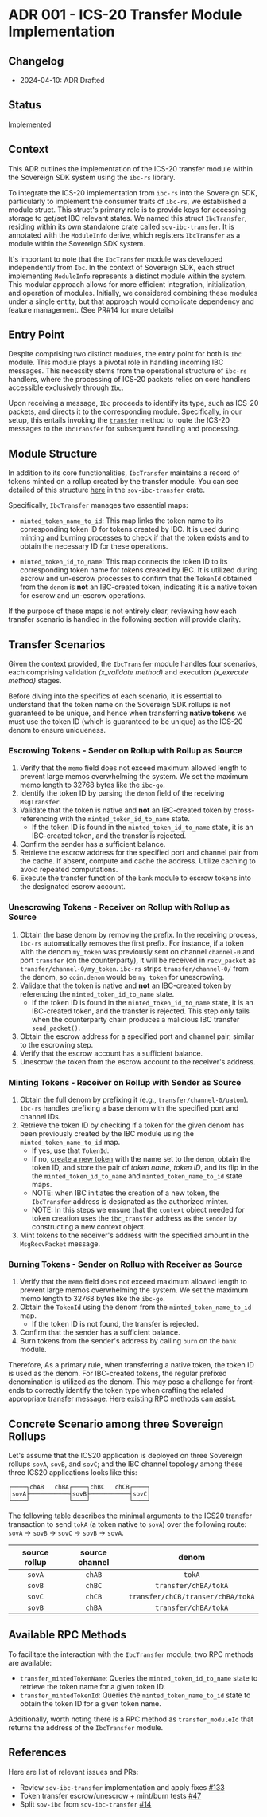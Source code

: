 # ADR 001 - ICS-20 Transfer Module Implementation

## Changelog

* 2024-04-10: ADR Drafted

## Status

Implemented

## Context

This ADR outlines the implementation of the ICS-20 transfer module within the
Sovereign SDK system using the `ibc-rs` library.

To integrate the ICS-20 implementation from `ibc-rs` into the Sovereign SDK,
particularly to implement the consumer traits of `ibc-rs`, we established a
module struct. This struct's primary role is to provide keys for accessing
storage to get/set IBC relevant states. We named this struct `IbcTransfer`,
residing within its own standalone crate called `sov-ibc-transfer`. It is
annotated with the `ModuleInfo` derive, which registers `IbcTransfer` as a
module within the Sovereign SDK system.

It's important to note that the `IbcTransfer` module was developed independently
from `Ibc`. In the context of Sovereign SDK, each struct implementing
`ModuleInfo` represents a distinct module within the system. This modular
approach allows for more efficient integration, initialization, and operation of
modules. Initially, we considered combining these modules under a single entity,
but that approach would complicate dependency and feature management. (See PR#14
for more details)

## Entry Point

Despite comprising two distinct modules, the entry point for both is `Ibc`
module. This module plays a pivotal role in handling incoming IBC messages. This
necessity stems from the operational structure of `ibc-rs` handlers, where the
processing of ICS-20 packets relies on core handlers accessible exclusively
through `Ibc`.

Upon receiving a message, `Ibc` proceeds to identify its type, such as ICS-20
packets, and directs it to the corresponding module. Specifically, in our setup,
this entails invoking the
[`transfer`](https://github.com/informalsystems/sovereign-ibc/blob/0c3b99f44613ff9a8668ade798b39507a17a7321/modules/sov-ibc/src/call.rs#L66)
method to route the ICS-20 messages to the `IbcTransfer` for subsequent handling
and processing.

## Module Structure

In addition to its core functionalities, `IbcTransfer` maintains a record of
tokens minted on a rollup created by the transfer module. You can see detailed
of this structure
[here](https://github.com/informalsystems/sovereign-ibc/blob/4e37dc4bb88624765384d1662549c00e991acc4a/modules/sov-ibc-transfer/src/lib.rs#L20-L50)
in the `sov-ibc-transfer` crate.

Specifically, `IbcTransfer` manages two essential maps:

* `minted_token_name_to_id`: This map links the token name to its corresponding
  token ID for tokens created by IBC. It is used during minting and burning
  processes to check if that the token exists and to obtain the necessary ID for
  these operations.

* `minted_token_id_to_name`: This map connects the token ID to its corresponding
  token name for tokens created by IBC. It is utilized during escrow and
  un-escrow processes to confirm that the `TokenId` obtained from the `denom` is
  **not** an IBC-created token, indicating it is a native token for escrow and
  un-escrow operations.

If the purpose of these maps is not entirely clear, reviewing how each transfer
scenario is handled in the following section will provide clarity.

## Transfer Scenarios

Given the context provided, the `IbcTransfer` module handles four scenarios,
each comprising validation *(x_validate method)* and execution *(x_execute
method)* stages.

Before diving into the specifics of each scenario, it is essential to understand
that the token name on the Sovereign SDK rollups is not guaranteed to be unique,
and hence when transferring **native tokens**  we must use the token ID (which
is guaranteed to be unique) as the ICS-20 denom to ensure uniqueness.

### Escrowing Tokens - Sender on Rollup with Rollup as Source

1. Verify that the `memo` field does not exceed maximum allowed length to
   prevent large memos overwhelming the system. We set the maximum memo length
   to 32768 bytes like the `ibc-go`.
2. Identify the token ID by parsing the `denom` field of the receiving
   `MsgTransfer`.
3. Validate that the token is native and **not** an IBC-created token by
   cross-referencing with the `minted_token_id_to_name` state.
   * If the token ID is found in the `minted_token_id_to_name` state, it is an
     IBC-created token, and the transfer is rejected.
4. Confirm the sender has a sufficient balance.
5. Retrieve the escrow address for the specified port and channel pair from the
   cache. If absent, compute and cache the address. Utilize caching to avoid
   repeated computations.
6. Execute the transfer function of the `bank` module to escrow tokens into the
   designated escrow account.

### Unescrowing Tokens - Receiver on Rollup with Rollup as Source

1. Obtain the base denom by removing the prefix. In the receiving process,
   `ibc-rs` automatically removes the first prefix. For instance, if a token
   with the denom `my_token` was previously sent on channel `channel-0` and port
   `transfer` (on the counterparty), it will be received in `recv_packet` as
   `transfer/channel-0/my_token`. `ibc-rs` strips `transfer/channel-0/` from the
   denom, so `coin.denom` would be `my_token` for unescrowing.
2. Validate that the token is native and **not** an IBC-created token by
   referencing the `minted_token_id_to_name` state.
    * If the token ID is found in the `minted_token_id_to_name` state, it is an
      IBC-created token, and the transfer is rejected. This step only fails when
      the counterparty chain produces a malicious IBC transfer `send_packet()`.
3. Obtain the escrow address for a specified port and channel pair, similar to
   the escrowing step.
4. Verify that the escrow account has a sufficient balance.
5. Unescrow the token from the escrow account to the receiver's address.

### Minting Tokens - Receiver on Rollup with Sender as Source

1. Obtain the full denom by prefixing it (e.g., `transfer/channel-0/uatom`).
   `ibc-rs` handles prefixing a base denom with the specified port and channel
   IDs.
2. Retrieve the token ID by checking if a token for the given denom has been
   previously created by the IBC module using the `minted_token_name_to_id` map.
   * If yes, use that `TokenId`.
   * If no, [create a new
     token](https://github.com/informalsystems/sovereign-ibc/blob/4e37dc4bb88624765384d1662549c00e991acc4a/modules/sov-ibc-transfer/src/context.rs#L105)
     with the name set to the `denom`, obtain the token ID, and store the pair
     of *token name*, *token ID*, and its flip in the the
     `minted_token_id_to_name` and `minted_token_name_to_id` state maps.
   * NOTE: when IBC initiates the creation of a new token, the `IbcTransfer`
     address is designated as the authorized minter.
   * NOTE: In this steps we ensure that the `context` object needed for token
     creation uses the `ibc_transfer` address as the `sender` by constructing a
     new context object.
3. Mint tokens to the receiver's address with the specified amount in the
   `MsgRecvPacket` message.

### Burning Tokens - Sender on Rollup with Receiver as Source

1. Verify that the `memo` field does not exceed maximum allowed length to
   prevent large memos overwhelming the system. We set the maximum memo length
   to 32768 bytes like the `ibc-go`.
2. Obtain the `TokenId` using the denom from the `minted_token_name_to_id` map.
   * If the token ID is not found, the transfer is rejected.
3. Confirm that the sender has a sufficient balance.
4. Burn tokens from the sender's address by calling `burn` on the `bank` module.

Therefore, As a primary rule, when transferring a native token, the token ID is
used as the denom. For IBC-created tokens, the regular prefixed denomination is
utilized as the denom. This may pose a challenge for front-ends to correctly
identify the token type when crafting the related appropriate transfer message.
Here existing RPC methods can assist.

## Concrete Scenario among three Sovereign Rollups

Let's assume that the ICS20 application is deployed on three Sovereign rollups
`sovA`, `sovB`, and `sovC`; and the IBC channel topology among these three ICS20
applications looks like this:

```
┌────┐chAB   chBA┌────┐chBC   chCB┌────┐
│sovA├───────────┤sovB├───────────┤sovC│
└────┘           └────┘           └────┘
```

The following table describes the minimal arguments to the ICS20 transfer
transaction to send `tokA` (a token native to `sovA`) over the following route:
`sovA` -> `sovB` -> `sovC` -> `sovB` -> `sovA`.

| source rollup | source channel |               denom               |
| :-----------: | :------------: | :-------------------------------: |
|    `sovA`     |     `chAB`     |              `tokA`               |
|    `sovB`     |     `chBC`     |       `transfer/chBA/tokA`        |
|    `sovC`     |     `chCB`     | `transfer/chCB/transer/chBA/tokA` |
|    `sovB`     |     `chBA`     |       `transfer/chBA/tokA`        |

## Available RPC Methods

To facilitate the interaction with the `IbcTransfer` module, two RPC methods are
available:

* `transfer_mintedTokenName`: Queries the `minted_token_id_to_name` state to
  retrieve the token name for a given token ID.
* `transfer_mintedTokenId`: Queries the `minted_token_name_to_id` state to
  obtain the token ID for a given token name.

Additionally, worth noting there is a RPC method as `transfer_moduleId` that
returns the address of the `IbcTransfer` module.

## References

Here are list of relevant issues and PRs:

* Review `sov-ibc-transfer` implementation and apply fixes
  [#133](https://github.com/informalsystems/sovereign-ibc/pull/133)
* Token transfer escrow/unescrow + mint/burn tests
  [#47](https://github.com/informalsystems/sovereign-ibc/pull/47)
* Split `sov-ibc` from `sov-ibc-transfer`
  [#14](https://github.com/informalsystems/sovereign-ibc/pull/14)
